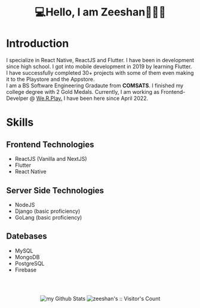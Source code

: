 <div style="text-align: center;">
    <h1>💻Hello, I am Zeeshan🧑🏼‍💻</h1>
</div>

# Introduction

I specialize in React Native, ReactJS and Flutter. I have been in development since high school. I got into mobile development in 2019 by learning Flutter. I have successfully completed 30+ projects with some of them even making it to the Playstore and the Appstore.
<br />
I am a BS Software Engineering Gradaute from <b>COMSATS</b>. I finished my college degree with 2 Gold Medals. Currently, I am working as Frontend-Develper @
<a href="https://www.werplay.com/">We.R.Play.</a>
I have been here since April 2022.

# Skills
## Frontend Technologies
* ReactJS (Vanilla and NextJS)
* Flutter
* React Native

## Server Side Technologies
* NodeJS
* Django (basic proficiency)
* GoLang (basic proficiency)

## Datebases
* MySQL
* MongoDB
* PostgreSQL
* Firebase

<div style="text-align: center; margin-top: 50px">
    <img src="https://github-readme-stats.vercel.app/api?username=zees98&include_all_commits=true&count_private=true&show_icons=true&line_height=20&title_color=2B5BBD&icon_color=1124BB&text_color=A1A1A1&bg_color=0,000000,130F40" alt="my Github Stats"/>
    <img style="margin-top: 10px" src="https://profile-counter.glitch.me/{zees98}/count.svg" alt="zeeshan's :: Visitor's Count" />
</div>



